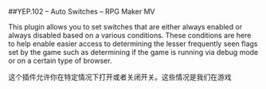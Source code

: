 ##YEP.102 – Auto Switches – RPG Maker MV

 This plugin allows you to set switches that are either always enabled or always disabled based on a various conditions. These conditions are here to help enable easier access to determining the lesser frequently seen flags set by the game such as determining if the game is running via debug mode or on a certain type of browser.
 
 这个插件允许你在特定情况下打开或者关闭开关。这些情况是我们在游戏